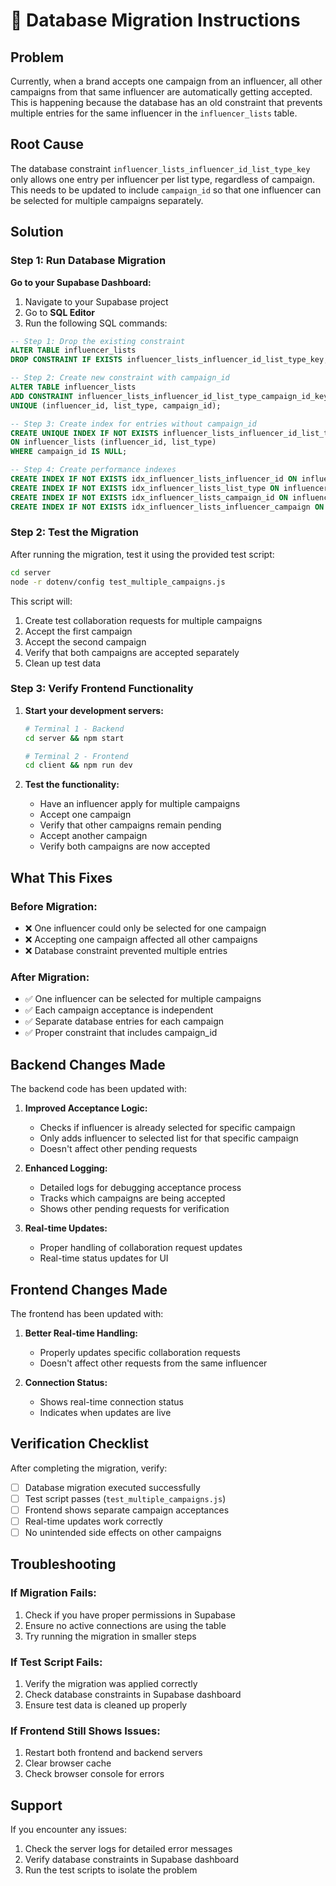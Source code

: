 # 🔧 Database Migration Instructions

## Problem
Currently, when a brand accepts one campaign from an influencer, all other campaigns from that same influencer are automatically getting accepted. This is happening because the database has an old constraint that prevents multiple entries for the same influencer in the `influencer_lists` table.

## Root Cause
The database constraint `influencer_lists_influencer_id_list_type_key` only allows one entry per influencer per list type, regardless of campaign. This needs to be updated to include `campaign_id` so that one influencer can be selected for multiple campaigns separately.

## Solution

### Step 1: Run Database Migration

**Go to your Supabase Dashboard:**
1. Navigate to your Supabase project
2. Go to **SQL Editor**
3. Run the following SQL commands:

```sql
-- Step 1: Drop the existing constraint
ALTER TABLE influencer_lists 
DROP CONSTRAINT IF EXISTS influencer_lists_influencer_id_list_type_key;

-- Step 2: Create new constraint with campaign_id
ALTER TABLE influencer_lists 
ADD CONSTRAINT influencer_lists_influencer_id_list_type_campaign_id_key 
UNIQUE (influencer_id, list_type, campaign_id);

-- Step 3: Create index for entries without campaign_id
CREATE UNIQUE INDEX IF NOT EXISTS influencer_lists_influencer_id_list_type_null_campaign 
ON influencer_lists (influencer_id, list_type) 
WHERE campaign_id IS NULL;

-- Step 4: Create performance indexes
CREATE INDEX IF NOT EXISTS idx_influencer_lists_influencer_id ON influencer_lists(influencer_id);
CREATE INDEX IF NOT EXISTS idx_influencer_lists_list_type ON influencer_lists(list_type);
CREATE INDEX IF NOT EXISTS idx_influencer_lists_campaign_id ON influencer_lists(campaign_id);
CREATE INDEX IF NOT EXISTS idx_influencer_lists_influencer_campaign ON influencer_lists(influencer_id, campaign_id);
```

### Step 2: Test the Migration

After running the migration, test it using the provided test script:

```bash
cd server
node -r dotenv/config test_multiple_campaigns.js
```

This script will:
1. Create test collaboration requests for multiple campaigns
2. Accept the first campaign
3. Accept the second campaign
4. Verify that both campaigns are accepted separately
5. Clean up test data

### Step 3: Verify Frontend Functionality

1. **Start your development servers:**
   ```bash
   # Terminal 1 - Backend
   cd server && npm start
   
   # Terminal 2 - Frontend
   cd client && npm run dev
   ```

2. **Test the functionality:**
   - Have an influencer apply for multiple campaigns
   - Accept one campaign
   - Verify that other campaigns remain pending
   - Accept another campaign
   - Verify both campaigns are now accepted

## What This Fixes

### Before Migration:
- ❌ One influencer could only be selected for one campaign
- ❌ Accepting one campaign affected all other campaigns
- ❌ Database constraint prevented multiple entries

### After Migration:
- ✅ One influencer can be selected for multiple campaigns
- ✅ Each campaign acceptance is independent
- ✅ Separate database entries for each campaign
- ✅ Proper constraint that includes campaign_id

## Backend Changes Made

The backend code has been updated with:

1. **Improved Acceptance Logic:**
   - Checks if influencer is already selected for specific campaign
   - Only adds influencer to selected list for that specific campaign
   - Doesn't affect other pending requests

2. **Enhanced Logging:**
   - Detailed logs for debugging acceptance process
   - Tracks which campaigns are being accepted
   - Shows other pending requests for verification

3. **Real-time Updates:**
   - Proper handling of collaboration request updates
   - Real-time status updates for UI

## Frontend Changes Made

The frontend has been updated with:

1. **Better Real-time Handling:**
   - Properly updates specific collaboration requests
   - Doesn't affect other requests from the same influencer

2. **Connection Status:**
   - Shows real-time connection status
   - Indicates when updates are live

## Verification Checklist

After completing the migration, verify:

- [ ] Database migration executed successfully
- [ ] Test script passes (`test_multiple_campaigns.js`)
- [ ] Frontend shows separate campaign acceptances
- [ ] Real-time updates work correctly
- [ ] No unintended side effects on other campaigns

## Troubleshooting

### If Migration Fails:
1. Check if you have proper permissions in Supabase
2. Ensure no active connections are using the table
3. Try running the migration in smaller steps

### If Test Script Fails:
1. Verify the migration was applied correctly
2. Check database constraints in Supabase dashboard
3. Ensure test data is cleaned up properly

### If Frontend Still Shows Issues:
1. Restart both frontend and backend servers
2. Clear browser cache
3. Check browser console for errors

## Support

If you encounter any issues:
1. Check the server logs for detailed error messages
2. Verify database constraints in Supabase dashboard
3. Run the test scripts to isolate the problem 